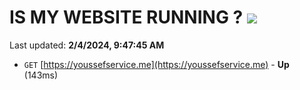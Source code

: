 # IS MY WEBSITE RUNNING ? [![](https://img.shields.io/static/v1?label=Sponsor&message=%E2%9D%A4&logo=GitHub&color=%23fe8e86)](https://github.com/sponsors/<username>)

Last updated: **2/4/2024, 9:47:45 AM**

- `GET` [https://youssefservice.me](https://youssefservice.me) - **Up** (143ms)
